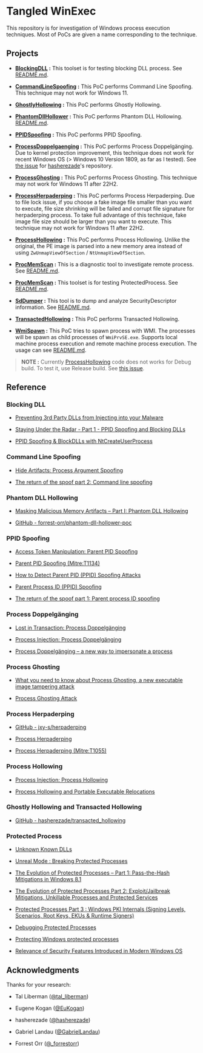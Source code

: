 # Tangled WinExec

This repository is for investigation of Windows process execution techniques.
Most of PoCs are given a name corresponding to the technique.



## Projects

* __[BlockingDLL](./BlockingDLL) :__ This toolset is for testing blocking DLL process. See [README.md](./BlockingDLL/README.md).

* __[CommandLineSpoofing](./CommandLineSpoofing) :__ This PoC performs Command Line Spoofing. This technique may not work for Windows 11.

* __[GhostlyHollowing](./GhostlyHollowing) :__ This PoC performs Ghostly Hollowing.

* __[PhantomDllHollower](./PhantomDllHollower) :__ This PoC performs Phantom DLL Hollowing. [README.md](./PhantomDllHollower/README.md).

* __[PPIDSpoofing](./PPIDSpoofing) :__ This PoC performs PPID Spoofing.

* __[ProcessDoppelgaenging](./ProcessDoppelgaenging) :__ This PoC performs Process Doppelgänging. Due to kernel protection improvement, this technique does not work for recent Windows OS (> Windows 10 Version 1809, as far as I tested). See [the issue](https://github.com/hasherezade/process_doppelganging/issues/3) for [hasherezade](https://twitter.com/hasherezade)'s repository.

* __[ProcessGhosting](./ProcessGhosting) :__ This PoC performs Process Ghosting. This technique may not work for Windows 11 after 22H2.

* __[ProcessHerpaderping](./ProcessHerpaderping) :__ This PoC performs Process Herpaderping. Due to file lock issue, if you choose a fake image file smaller than you want to execute, file size shrinking will be failed and corrupt file signature for herpaderping process. To take full advantage of this technique, fake image file size should be larger than you want to execute. This technique may not work for Windows 11 after 22H2.

* __[ProcessHollowing](./ProcessHollowing) :__ This PoC performs Process Hollowing. Unlike the original, the PE image is parsed into a new memory area instead of using `ZwUnmapViewOfSection` / `NtUnmapViewOfSection`.

* __[ProcMemScan](./ProcMemScan) :__ This is a diagnostic tool to investigate remote process. See [README.md](./ProcMemScan/README.md).

* __[ProcMemScan](./ProcMemScan) :__ This toolset is for testing ProtectedProcess. See [README.md](./ProtectedProcess/README.md).

* __[SdDumper](./SdDumper) :__ This tool is to dump and analyze SecurityDescriptor information. See [README.md](./SdDumper/README.md).

* __[TransactedHollowing](./TransactedHollowing) :__ This PoC performs Transacted Hollowing.

* __[WmiSpawn](./WmiSpawn) :__ This PoC tries to spawn process with WMI. The processes will be spawn as child processes of `WmiPrvSE.exe`. Supports local machine process execution and remote machine process execution. The usage can see [README.md](./WmiSpawn/README.md).

> __NOTE :__ Currently [ProcessHollowing](./ProcessGhosting) code does not works for Debug build. To test it, use Release build. See [this issue](https://github.com/daem0nc0re/TangledWinExec/issues/1).


## Reference

### Blocking DLL

* [Preventing 3rd Party DLLs from Injecting into your Malware](https://www.ired.team/offensive-security/defense-evasion/preventing-3rd-party-dlls-from-injecting-into-your-processes)

* [Staying Under the Radar - Part 1 - PPID Spoofing and Blocking DLLs](https://crypt0ace.github.io/posts/Staying-under-the-Radar/)

* [PPID Spoofing & BlockDLLs with NtCreateUserProcess](https://offensivedefence.co.uk/posts/ntcreateuserprocess/)

### Command Line Spoofing

* [Hide Artifacts: Process Argument Spoofing](https://attack.mitre.org/techniques/T1564/010/)

* [The return of the spoof part 2: Command line spoofing](https://blog.nviso.eu/2020/02/04/the-return-of-the-spoof-part-2-command-line-spoofing/)

### Phantom DLL Hollowing

* [Masking Malicious Memory Artifacts – Part I: Phantom DLL Hollowing](https://www.forrest-orr.net/post/malicious-memory-artifacts-part-i-dll-hollowing)

* [GitHub - forrest-orr/phantom-dll-hollower-poc](https://github.com/forrest-orr/phantom-dll-hollower-poc)

### PPID Spoofing

* [Access Token Manipulation: Parent PID Spoofing](https://attack.mitre.org/techniques/T1134/004/)

* [Parent PID Spoofing (Mitre:T1134)](https://www.hackingarticles.in/parent-pid-spoofing-mitret1134/)

* [How to Detect Parent PID (PPID) Spoofing Attacks](https://www.picussecurity.com/resource/blog/how-to-detect-parent-pid-ppid-spoofing-attacks)

* [Parent Process ID (PPID) Spoofing](https://www.ired.team/offensive-security/defense-evasion/parent-process-id-ppid-spoofing)

* [The return of the spoof part 1: Parent process ID spoofing](https://blog.nviso.eu/2020/01/31/the-return-of-the-spoof-part-1-parent-process-id-spoofing/)


### Process Doppelgänging

* [Lost in Transaction: Process Doppelgänging](https://www.blackhat.com/docs/eu-17/materials/eu-17-Liberman-Lost-In-Transaction-Process-Doppelganging.pdf)

* [Process Injection: Process Doppelgänging](https://attack.mitre.org/techniques/T1055/013/)

* [Process Doppelgänging – a new way to impersonate a process](https://hshrzd.wordpress.com/2017/12/18/process-doppelganging-a-new-way-to-impersonate-a-process/)


### Process Ghosting

* [What you need to know about Process Ghosting, a new executable image tampering attack](https://www.elastic.co/blog/process-ghosting-a-new-executable-image-tampering-attack)

* [Process Ghosting Attack](https://www.hackingarticles.in/process-ghosting-attack/)


### Process Herpaderping

* [GitHub - jxy-s/herpaderping](https://github.com/jxy-s/herpaderping)

* [Process Herpaderping](https://jxy-s.github.io/herpaderping/)

* [Process Herpaderping (Mitre:T1055)](https://www.hackingarticles.in/process-herpaderping-mitret1055/)

### Process Hollowing

* [Process Injection: Process Hollowing](https://attack.mitre.org/techniques/T1055/012/)

* [Process Hollowing and Portable Executable Relocations](https://www.ired.team/offensive-security/code-injection-process-injection/process-hollowing-and-pe-image-relocations)


### Ghostly Hollowing and Transacted Hollowing

* [GitHub - hasherezade/transacted_hollowing](https://github.com/hasherezade/transacted_hollowing)

### Protected Process

* [Unknown Known DLLs](http://publications.alex-ionescu.com/Recon/Recon%202018%20-%20Unknown%20Known%20DLLs%20and%20other%20code%20integrity%20trust%20violations.pdf)

* [Unreal Mode : Breaking Protected Processes](https://www.nosuchcon.org/talks/2014/D3_05_Alex_ionescu_Breaking_protected_processes.pdf)

* [The Evolution of Protected Processes – Part 1: Pass-the-Hash Mitigations in Windows 8.1](https://www.crowdstrike.com/blog/evolution-protected-processes-part-1-pass-hash-mitigations-windows-81/)

* [The Evolution of Protected Processes Part 2: Exploit/Jailbreak Mitigations, Unkillable Processes and Protected Services](https://www.crowdstrike.com/blog/evolution-protected-processes-part-2-exploitjailbreak-mitigations-unkillable-processes-and/)

* [Protected Processes Part 3 : Windows PKI Internals (Signing Levels, Scenarios, Root Keys, EKUs & Runtime Signers)](https://www.crowdstrike.com/blog/protected-processes-part-3-windows-pki-internals-signing-levels-scenarios-signers-root-keys/)

* [Debugging Protected Processes](https://itm4n.github.io/debugging-protected-processes/)

* [Protecting Windows protected processes](https://www.elastic.co/blog/protecting-windows-protected-processes)

* [Relevance of Security Features Introduced in Modern Windows OS](https://aaltodoc.aalto.fi/bitstream/handle/123456789/38990/master_Aquilino_Broderick_2019.pdf?sequence=1&isAllowed=y)


## Acknowledgments

Thanks for your research:

* Tal Liberman ([@tal_liberman](https://twitter.com/tal_liberman))

* Eugene Kogan ([@EuKogan](https://twitter.com/EuKogan))

* hasherezade ([@hasherezade](https://twitter.com/hasherezade))

* Gabriel Landau ([@GabrielLandau](https://twitter.com/GabrielLandau))

* Forrest Orr ([@_forrestorr](https://twitter.com/_forrestorr))